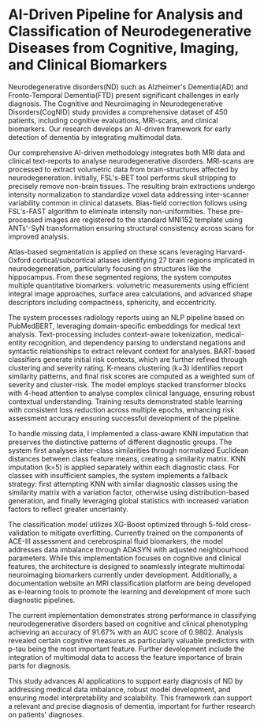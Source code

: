 # AI-Driven Pipeline for Analysis and Classification of Neurodegenerative Diseases from Cognitive, Imaging, and Clinical Biomarkers


Neurodegenerative disorders(ND) such as Alzheimer's Dementia(AD) and Fronto-Temporal Dementia(FTD) present significant challenges in early diagnosis. The Cognitive and Neuroimaging in Neurodegenerative Disorders(CogNID) study provides a comprehensive dataset of 450 patients, including cognitive evaluations, MRI-scans, and clinical biomarkers. Our research develops an AI-driven framework for early detection of dementia by integrating multimodal data.

Our comprehensive AI-driven methodology integrates both MRI data and clinical text-reports to analyse neurodegenerative disorders. MRI-scans are processed to extract volumetric data from brain-structures affected by neurodegeneration. Initially, FSL's-BET tool performs skull stripping to precisely remove non-brain tissues. The resulting brain extractions undergo intensity normalization to standardize voxel data addressing inter-scanner variability common in clinical datasets. Bias-field correction follows using FSL's-FAST algorithm to eliminate intensity non-uniformities. These pre-processed images are registered to the standard MNI152 template using ANTs'-SyN transformation ensuring structural consistency across scans for improved analysis.

Atlas-based segmentation is applied on these scans leveraging Harvard-Oxford cortical/subcortical atlases identifying 27 brain regions implicated in neurodegeneration, particularly focusing on structures like the hippocampus. From these segmented regions, the system computes multiple quantitative biomarkers: volumetric measurements using efficient integral image approaches, surface area calculations, and advanced shape descriptors including compactness, sphericity, and eccentricity.

The system processes radiology reports using an NLP pipeline based on PubMedBERT, leveraging domain-specific embeddings for medical text analysis. Text-processing includes context-aware tokenization, medical-entity recognition, and dependency parsing to understand negations and syntactic relationships to extract relevant context for analyses. BART-based classifiers generate initial risk contexts, which are further refined through clustering and severity rating. K-means clustering (k=3) identifies report similarity patterns, and final risk scores are computed as a weighted sum of severity and cluster-risk. The model employs stacked transformer blocks with 4-head attention to analyse complex clinical language, ensuring robust contextual understanding. Training results demonstrated stable learning with consistent loss reduction across multiple epochs, enhancing risk assessment accuracy ensuring successful development of the pipeline.

To handle missing data, I implemented a class-aware KNN imputation that preserves the distinctive patterns of different diagnostic groups. The system first analyses inter-class similarities through normalized Euclidean distances between class feature means, creating a similarity matrix. KNN imputation (k=5) is applied separately within each diagnostic class. For classes with insufficient samples, the system implements a fallback strategy: first attempting KNN with similar diagnostic classes using the similarity matrix with a variation factor, otherwise using distribution-based generation, and finally leveraging global statistics with increased variation factors to reflect greater uncertainty.

The classification model utilizes XG-Boost optimized through 5-fold cross-validation to mitigate overfitting. Currently trained on the components of ACE-III assessment and cerebrospinal fluid biomarkers, the model addresses data imbalance through ADASYN with adjusted neighbourhood parameters. While this implementation focuses on cognitive and clinical features, the architecture is designed to seamlessly integrate multimodal neuroimaging biomarkers currently under development. Additionally, a documentation website an MRI classification platform are being developed as e-learning tools to promote the learning and development of more such diagnostic pipelines. 

The current implementation demonstrates strong performance in classifying neurodegenerative disorders based on cognitive and clinical phenotyping  achieving an accuracy of 91.67% with an AUC score of 0.9802. Analysis revealed certain cognitive measures as particularly valuable predictors with p-tau being the most important feature. Further development include the integration of multimodal data to access the feature importance of brain parts for diagnosis.

This study advances AI applications to support early diagnosis of ND by addressing medical data imbalance, robust model development, and ensuring model interpretability and scalability. This framework can support a relevant and precise diagnosis of dementia, important for further research on patients' diagnoses.
